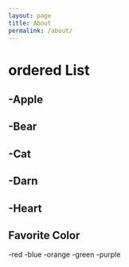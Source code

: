 ```yaml
---
layout: page
title: About
permalink: /about/
---
```


# ordered List

## -Apple

## -Bear

## -Cat

## -Darn

## -Heart

## Favorite Color
-red
-blue
-orange
-green
-purple